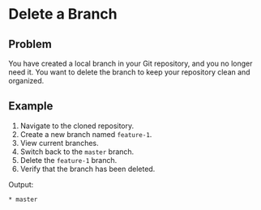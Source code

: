 # Delete a Branch

## Problem

You have created a local branch in your Git repository, and you no longer need it. You want to delete the branch to keep your repository clean and organized.

## Example

1. Navigate to the cloned repository.
2. Create a new branch named `feature-1`.
3. View current branches.
4. Switch back to the `master` branch.
5. Delete the `feature-1` branch.
6. Verify that the branch has been deleted.

Output:

```
* master
```
